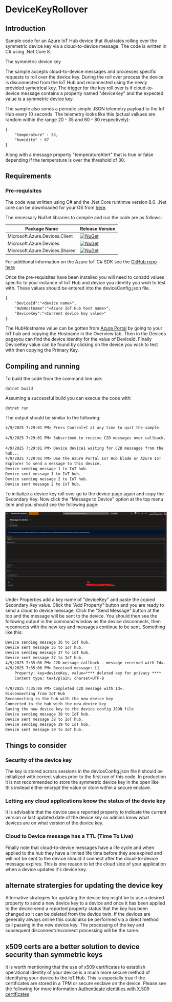 # DeviceKeyRollover

## Introduction
Sample code for an Azure IoT Hub device that illustrates rolling over the symmetric device key via a cloud-to-device message.  The code is written in C# using .Net Core 8. 

The symmetric device key 

The sample accepts cloud-to-device messages and processes specific requests to roll over the device key.  During the roll over process the device is disconnected from the IoT Hub and reconnected using the newly provided symetrical key.  The trigger for the key roll over is if cloud-to-device message contains a property named "deviceKey" and the expected value is a symmetric device key.

The sample also sends a periodic simple JSON telemetry payload to the IoT Hub every 10 seconds.  The telemetry looks like this (actual valkues are random within the range 20 - 35 and 60 - 80 respectively):

```
{
    "temperature" : 33,
    "humidity" : 67
}
```

Along with a message property "temperatureAlert" that is true or false depending if the temperature is over the threshold of 30.

## Requirements


### Pre-requisites

The code was wriitten using C# and the .Net Core runtimve version 8.0.  .Net core can be downloaded for your OS from [here](https://dotnet.microsoft.com/en-us/download/dotnet/8.0).

The necessary NuGet libraries to compile and run the code are as follows:

| Package Name                                          | Release Version                                           |
| ---                                                   | ---                                                       |
| Microsoft.Azure.Devices.Client                        | [![NuGet](https://img.shields.io/nuget/v/Microsoft.Azure.Devices.Client.svg?style=plastic "")](https://www.nuget.org/packages/Microsoft.Azure.Devices.Client/)    |
| Microsoft.Azure.Devices                               | [![NuGet](https://img.shields.io/nuget/v/Microsoft.Azure.Devices.svg?style=plastic "")](https://www.nuget.org/packages/Microsoft.Azure.Devices.Provisioning.Service/)   |
| Microsoft.Azure.Devices.Shared                        | [![NuGet](https://img.shields.io/nuget/v/Microsoft.Azure.Devices.Shared.svg?style=plastic "")](https://www.nuget.org/packages/Microsoft.Azure.Devices.Shared/)     |

For additional information on the Azure IoT C# SDK see the [GitHub repo here](https://github.com/Azure/azure-iot-sdk-csharp)

Once the pre-requisites have been installed you will need to conadd values specific to your instance of IoT Hub and device you identity you wish to test with.  These values should be entered into the deviceConfig.json file.

```
{
    "DeviceId":"<device name>",
    "HubHostname":"<Azure IoT Hub host name>",
    "DeviceKey":"<Current device key value>"
}
```

The HubHostname value can be gotten from [Azure Portal](https://portal.azure.com) by going to your IoT hub and copying the Hostname in the Overview tab.  Then in the Devices pageyou can find the device identity for the value of DeviceId.  Finally DeviceKey value can be found by clicking on the device you wish to test with then copying the Primary Key.

## Compiling and running

To build the code from the command line use:

```
dotnet build
```

Assuming a successful build you can execue the code with:

```
dotnet run
```

The output should be similar to the following:

```
4/9/2025 7:29:01 PM> Press Control+C at any time to quit the sample.

4/9/2025 7:29:01 PM> Subscribed to receive C2D messages over callback.

4/9/2025 7:29:01 PM> Device device1 waiting for C2D messages from the hub...
4/9/2025 7:29:01 PM> Use the Azure Portal IoT Hub blade or Azure IoT Explorer to send a message to this device.
Device sending message 1 to IoT hub.
Device sent message 1 to IoT hub.
Device sending message 2 to IoT hub.
Device sent message 2 to IoT hub.
```
To initialize a device key roll over go to the device page again and copy the Secondary Key.  Now click the "Message to Device" option at the top menu item and you should see the following page:

![Sending a Cloud to Device message](assets/sendingC2Dmessage.png "Sending a Cloud to Device message")

Under Properties add a key name of "deviceKey" and paste the copied Secondary Key value.  Click the "Add Property" button and you are ready to send a cloud to device message.  Click the "Send Message" button at the top and the message will be sent to the device.  You should then see the following output in the command window as the device disconnects, then reconnects with the new key and messages continue to be sent.  Something like this:

```
Device sending message 36 to IoT hub.
Device sent message 36 to IoT hub.
Device sending message 37 to IoT hub.
Device sent message 37 to IoT hub.
4/9/2025 7:35:06 PM> C2D message callback - message received with Id=.
4/9/2025 7:35:06 PM> Received message: []
	Property: key=deviceKey, value=**** deleted key for privacy ****
	Content type: text/plain; charset=UTF-8

4/9/2025 7:35:06 PM> Completed C2D message with Id=.
Disconnecting from IoT Hub
Reconnecting to the hub with the new device key
Connected to the hub with the new device key
Saving the new device key to the device config JSON file
Device sending message 38 to IoT hub.
Device sent message 38 to IoT hub.
Device sending message 39 to IoT hub.
Device sent message 39 to IoT hub.
```

## Things to consider

### Security of the device key
The key is stored across sessions in the deviceConfig.json file it should be initialized with correct values prior to the first run of this code.  In production it is not recommended to store the symmetric device key in the open like this instead either encrypt the value or store within a secure enclave.   

### Letting any cloud applications know the status of the devie key
It is advisable that the device use a reported property to indicate the current version or last updated date of the device key so admins know what devices are on what version of the device key.

### Cloud to Device message has a TTL (Time To Live)
Finally note that cloud-to-device messages have a life cycle and when applied to the hub they have a limited life time before they are expired and will not be sent to the device should it connect after the cloud-to-device message expires.  This is one reason to let the cloud side of your application when a device updates it's device key.

## alternate stratergies for updating the device key
Alternative strategies for updating the device key might be to use a desired property to send a new device key to a device and once it has been applied to the device send a reported property status that the key has been changed so it can be deleted from the device twin.  If the devices are generally always online this could also be performed via a direct method call passing in the new device key.  The processing of the key and subsequent disconnect/reconnect processing will be the same.

## x509 certs are a better solution to device security than symmetric keys
It is worth mentioning that the use of x509 certificates to establish operational identity of your device is a much more secure method of identifying your device to the IoT Hub.  This is especially true if the certificates are stored in a TPM or secure enclave on the device.  Please see the following for more information [Authenticate identities with X.509 certificates](https://learn.microsoft.com/en-us/azure/iot-hub/authenticate-authorize-x509)
